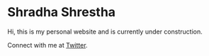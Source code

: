 # Shradha Shrestha
Hi, this is my personal website and is currently under construction. 

Connect with me at [Twitter](https://twitter.com/ShradhaStha57).
